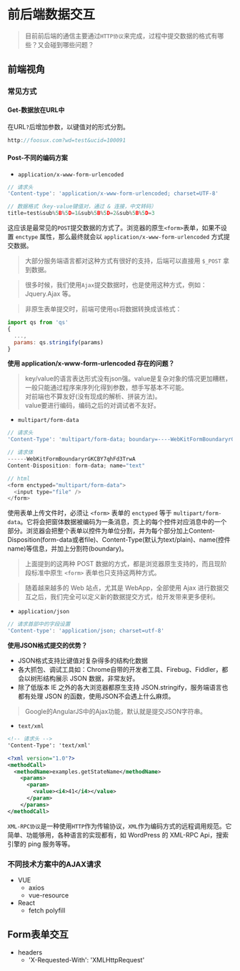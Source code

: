 # 前后端数据交互

> 目前前后端的通信主要通过`HTTP协议`来完成，过程中提交数据的格式有哪些？又会碰到哪些问题？

<!-- toc -->

## 前端视角

### 常见方式

#### Get-数据放在URL中

在URL`?`后增加参数，以键值对的形式分割。

```js
http://foosux.com?wd=test&ucid=100091
```

#### Post-不同的编码方案

- `application/x-www-form-urlencoded`

```js
// 请求头
'Content-type': 'application/x-www-form-urlencoded; charset=UTF-8'

// 数据格式（key-value键值对，通过 & 连接，中文转码）
title=test&sub%5B%5D=1&sub%5B%5D=2&sub%5B%5D=3
```

这应该是最常见的`POST`提交数据的方式了。浏览器的原生`<form>`表单，如果不设置 `enctype` 属性，那么最终就会以 `application/x-www-form-urlencoded` 方式提交数据。

> 大部分服务端语言都对这种方式有很好的支持，后端可以直接用 `$_POST` 拿到数据。

> 很多时候，我们使用`Ajax`提交数据时，也是使用这种方式，例如：Jquery.Ajax 等。

> 非原生表单提交时，前端可使用`qs`将数据转换成该格式：

```js
import qs from 'qs'
{
  ...,
  params: qs.stringify(params)
}
```

**使用 application/x-www-form-urlencoded 存在的问题？**

> key/value的语言表达形式没有json强。value是复杂对象的情况更加糟糕，一般只能通过程序来序列化得到参数，想手写基本不可能。   
> 对前端也不算友好(没有现成的解析、拼装方法)。      
> value要进行编码，编码之后的对调试者不友好。   

- `multipart/form-data`

```js
// 请求头
'Content-Type': 'multipart/form-data; boundary=----WebKitFormBoundaryrGKCBY7qhFd3TrwA'

// 请求体
------WebKitFormBoundaryrGKCBY7qhFd3TrwA
Content-Disposition: form-data; name="text"

// html
<form enctyped="multipart/form-data">
  <input type="file" />
</form>
```

使用表单上传文件时，必须让 `<form>` 表单的 `enctyped` 等于 `multipart/form-data`。它将会把窗体数据被编码为一条消息，页上的每个控件对应消息中的一个部分。浏览器会把整个表单以控件为单位分割，并为每个部分加上Content-Disposition(form-data或者file)、Content-Type(默认为text/plain)、name(控件name)等信息，并加上分割符(boundary)。

> 上面提到的这两种 POST 数据的方式，都是浏览器原生支持的，而且现阶段标准中原生 `<form>` 表单也只支持这两种方式。

> 随着越来越多的 Web 站点，尤其是 WebApp，全部使用 Ajax 进行数据交互之后，我们完全可以定义新的数据提交方式，给开发带来更多便利。

- `application/json`

```js
// 请求首部中的字段设置
'Content-type': 'application/json; charset=utf-8'
```

**使用JSON格式提交的优势？**

- JSON格式支持比键值对复杂得多的结构化数据
- 各大抓包、调试工具如：Chrome自带的开发者工具、Firebug、Fiddler，都会以树形结构展示 JSON 数据，非常友好。
- 除了低版本 IE 之外的各大浏览器都原生支持 JSON.stringify，服务端语言也都有处理 JSON 的函数，使用JSON不会遇上什么麻烦。

> Google的AngularJS中的Ajax功能，默认就是提交JSON字符串。

- `text/xml`

```xml
<!-- 请求头 -->
'Content-Type': 'text/xml'

<?xml version="1.0"?>
<methodCall>
  <methodName>examples.getStateName</methodName>
    <params>
      <param>
        <value><i4>41</i4></value>
      </param>
    </params>
</methodCall>
```
`XML-RPC协议`是一种使用`HTTP`作为传输协议，`XML`作为编码方式的远程调用规范。它简单、功能够用，各种语言的实现都有，如 WordPress 的 XML-RPC Api，搜索引擎的 ping 服务等等。

### 不同技术方案中的AJAX请求

- VUE
  - axios
  - vue-resource
- React
  - fetch polyfill

## Form表单交互

- headers
  - 'X-Requested-With': 'XMLHttpRequest'

